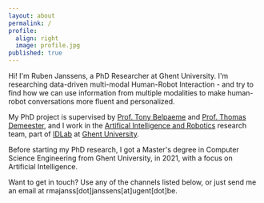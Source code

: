 ```yaml
---
layout: about
permalink: /
profile:
  align: right
  image: profile.jpg
published: true
---
```


Hi! I'm Ruben Janssens, a PhD Researcher at Ghent University. I'm researching data-driven multi-modal Human-Robot Interaction - and try to find how we can use information from multiple modalities to make human-robot conversations more fluent and personalized.

My PhD project is supervised by [Prof. Tony Belpaeme](https://www.tonybelpaeme.me) and [Prof. Thomas Demeester](https://tdmeeste.github.io/), and I work in the [Artifical Intelligence and Robotics](https://airo.ugent.be) research team, part of [IDLab](https://idlab.technology) at [Ghent University](https://www.ugent.be/en).

Before starting my PhD research, I got a Master's degree in Computer Science Engineering from Ghent University, in 2021, with a focus on Artificial Intelligence.

Want to get in touch? Use any of the channels listed below, or just send me an email at rmajanss[dot]janssens[at]ugent[dot]be.